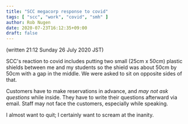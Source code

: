 ```yaml
---
title: "SCC megacorp response to covid"
tags: [ "scc", "work", "covid", "smh" ]
author: Rob Nugen
date: 2020-07-23T16:12:35+09:00
draft: false
---
```


(written 21:12 Sunday 26 July 2020 JST)

SCC's reaction to covid includes putting two small (25cm x 50cm)
plastic shields between me and my students so the shield was about
50cm by 50cm with a gap in the middle.  We were asked to sit on
opposite sides of that.

Customers have to make reservations in advance, and *may not ask
questions* while inside.  They have to write their questions afterward
via email.  Staff may not face the customers, especially while speaking.

I almost want to quit; I certainly want to scream at the inanity.
